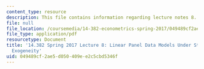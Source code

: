 ```yaml
---
content_type: resource
description: This file contains information regarding lecture notes 8.
file: null
file_location: /coursemedia/14-382-econometrics-spring-2017/049489cf2ae5d050409ee2c5cbd5346f_MIT14_382S17_lec8.pdf
file_type: application/pdf
resourcetype: Document
title: '14.382 Spring 2017 Lecture 8: Linear Panel Data Models Under Strict and Weak
  Exogeneity'
uid: 049489cf-2ae5-d050-409e-e2c5cbd5346f
---
```

